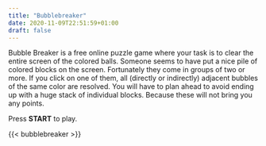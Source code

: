 ```yaml
---
title: "Bubblebreaker"
date: 2020-11-09T22:51:59+01:00
draft: false
---
```

Bubble Breaker is a free online puzzle game where your task is to clear the entire screen of the colored balls. Someone seems to have put a nice pile of colored blocks on the screen. Fortunately they come in groups of two or more. If you click on one of them, all (directly or indirectly) adjacent bubbles of the same color are resolved. You will have to plan ahead to avoid ending up with a huge stack of individual blocks. Because these will not bring you any points.

Press **START** to play.

{{< bubblebreaker >}}